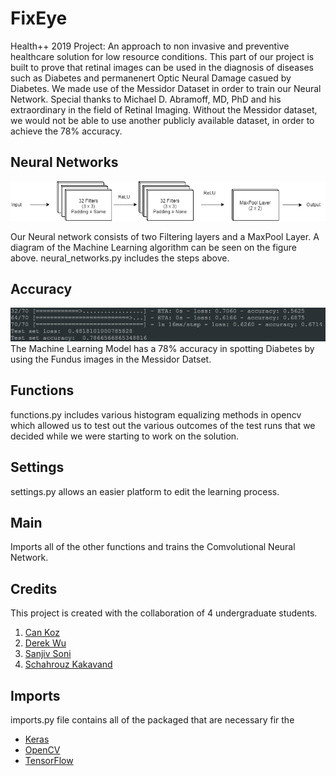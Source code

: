 # FixEye

Health++ 2019 Project: An approach to non invasive and preventive healthcare solution for low resource conditions. This part of our project is built to prove that retinal images can be used in the diagnosis of diseases such as Diabetes and permanenert Optic Neural Damage casued by Diabetes. We made use of the Messidor Dataset in order to train our Neural Network. Special thanks to Michael D. Abramoff, MD, PhD and his extraordinary in the field of Retinal Imaging. Without the Messidor dataset, we would not be able to use another publicly available dataset, in order to achieve the 78% accuracy.

## Neural Networks
![Diagram](readme_images/Neural_Net_Diagram.png)

Our Neural network consists of two Filtering layers and a MaxPool Layer. A diagram of the Machine Learning algorithm can be seen on the figure above. neural_networks.py includes the steps above.

## Accuracy
![Accuracy](readme_images/Accuracy.PNG)
The Machine Learning Model has a 78% accuracy in spotting Diabetes by using the Fundus images in the Messidor Datset.

## Functions
functions.py includes various histogram equalizing methods in opencv which allowed us to test out the various outcomes of the test runs that we decided while we were starting to work on the solution.

## Settings
settings.py allows an easier platform to edit the learning process.

## Main
Imports all of the other functions and trains the Comvolutional Neural Network. 

## Credits
This project is created with the collaboration of 4 undergraduate students.
1) [Can Koz](https://github.com/canxkoz)
2) [Derek Wu](https://github.com/derekwu1)
3) [Sanjiv Soni](https://github.com/sanjivsoni)
4) [Schahrouz Kakavand](https://github.com/schahrouz)

## Imports 
imports.py file contains all of the packaged that are necessary fir the 
- [Keras](https://keras.io/)
- [OpenCV](https://opencv.org/)
- [TensorFlow](https://www.tensorflow.org/)
